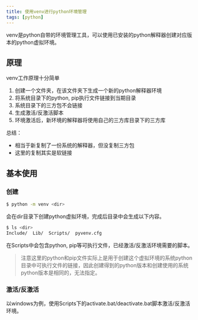 ```yaml
---
title: 使用venv进行python环境管理
tags: [python]
---
```


venv是python自带的环境管理工具，可以使用已安装的python解释器创建对应版本的python虚拟环境。

## 原理

venv工作原理十分简单

1. 创建一个文件夹，在该文件夹下生成一个新的python解释器环境
2. 将系统目录下的python, pip执行文件链接到当期目录
3. 系统目录下的三方包不会链接
4. 生成激活/反激活脚本
5. 环境激活后，新环境的解释器将使用自己的三方库目录下的三方库

总结：

- 相当于新复制了一份系统的解释器，但没复制三方包
- 这里的复制其实是软链接

## 基本使用

### 创建

```sh
$ python -m venv <dir>
```

会在dir目录下创建python虚拟环境，完成后目录中会生成以下内容。

```sh
$ ls <dir>
Include/  Lib/  Scripts/  pyvenv.cfg
```

在Scripts中会包含python, pip等可执行文件，已经激活/反激活环境需要的脚本。

> 注意这里的python和pip文件实际上是用于创建这个虚拟环境的系统python目录中可执行文件的链接，因此创建得到的python版本和创建使用的系统python版本是相同的，无法指定。

### 激活/反激活

以windows为例，使用Scripts下的activate.bat/deactivate.bat脚本激活/反激活环境。

